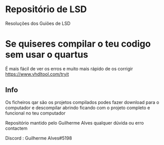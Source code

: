 # Repositório de LSD 
 Resoluções dos Guiões de LSD
 
 # Se quiseres compilar o teu codigo sem usar o quartus
 É mais fácil de ver os erros e muito mais rápido de os corrigir
 https://www.vhdltool.com/tryit
 

## Info
 Os ficheiros qar são os projetos compilados podes fazer download para o computador e descompilar abrindo ficando com o projeto completo e funcional no teu computador 
 
 Repositório mantido pelo Guilherme Alves qualquer dúvida ou erro contactem 
 
 Discord : Guilherme Alves#5198
